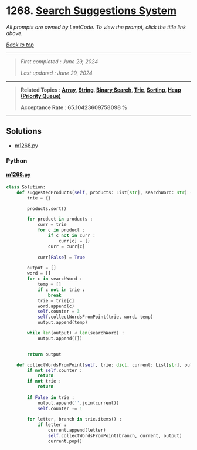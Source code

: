 # 1268. [Search Suggestions System](<https://leetcode.com/problems/search-suggestions-system>)

*All prompts are owned by LeetCode. To view the prompt, click the title link above.*

*[Back to top](<../README.md>)*

------

> *First completed : June 29, 2024*
>
> *Last updated : June 29, 2024*

------

> **Related Topics** : **[Array](<by_topic/Array.md>), [String](<by_topic/String.md>), [Binary Search](<by_topic/Binary Search.md>), [Trie](<by_topic/Trie.md>), [Sorting](<by_topic/Sorting.md>), [Heap (Priority Queue)](<by_topic/Heap (Priority Queue).md>)**
>
> **Acceptance Rate** : **65.10423609758098 %**

------

## Solutions

- [m1268.py](<../my-submissions/m1268.py>)
### Python
#### [m1268.py](<../my-submissions/m1268.py>)
```Python
class Solution:
    def suggestedProducts(self, products: List[str], searchWord: str) -> List[List[str]]:
        trie = {}

        products.sort()

        for product in products :
            curr = trie
            for c in product :
                if c not in curr :
                    curr[c] = {}
                curr = curr[c]
            
            curr[False] = True

        output = []
        word = []
        for c in searchWord :
            temp = []
            if c not in trie :
                break
            trie = trie[c]
            word.append(c)
            self.counter = 3
            self.collectWordsFromPoint(trie, word, temp)
            output.append(temp)

        while len(output) < len(searchWord) :
            output.append([])


        return output

    def collectWordsFromPoint(self, trie: dict, current: List[str], output: List[str]) -> None :
        if not self.counter :
            return
        if not trie :
            return
        
        if False in trie :
            output.append(''.join(current))
            self.counter -= 1
        
        for letter, branch in trie.items() :
            if letter :
                current.append(letter)
                self.collectWordsFromPoint(branch, current, output)
                current.pop()
```

